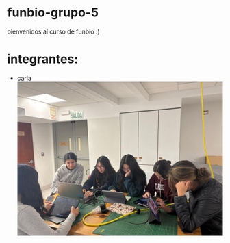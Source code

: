 # funbio-grupo-5
bienvenidos al curso de funbio :)

# integrantes:
- carla
![imagen de WhatsApp](Imagenes/foto_grupal.jpg)
